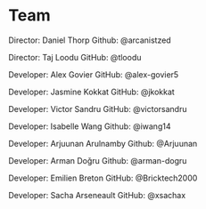 # Team

Director: Daniel Thorp
Github: @arcanistzed

Director: Taj Loodu
GitHub: @tloodu

Developer: Alex Govier
GitHub: @alex-govier5

Developer: Jasmine Kokkat
GitHub: @jkokkat

Developer: Victor Sandru
GitHub: @victorsandru

Developer: Isabelle Wang
Github: @iwang14

Developer: Arjuunan Arulnamby
Github: @Arjuunan

Developer: Arman Doǧru
Github: @arman-dogru

Developer: Emilien Breton
GitHub: @Bricktech2000

Developer: Sacha Arseneault
GitHub: @xsachax
